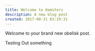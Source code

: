 ```yaml
---
title: Welcome to Hamsters
description: A new blog post
created: 2017-08-31 03:19:31
---
```


Welcome to your brand new obelisk post.

Testing Out something 
